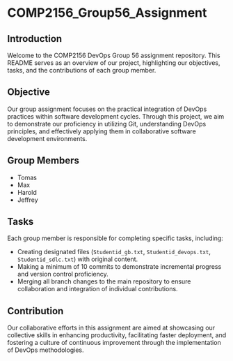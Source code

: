 # COMP2156_Group56_Assignment

## Introduction

Welcome to the COMP2156 DevOps Group 56 assignment repository. This README serves as an overview of our project, highlighting our objectives, tasks, and the contributions of each group member.

## Objective

Our group assignment focuses on the practical integration of DevOps practices within software development cycles. Through this project, we aim to demonstrate our proficiency in utilizing Git, understanding DevOps principles, and effectively applying them in collaborative software development environments.

## Group Members

- Tomas
- Max
- Harold
- Jeffrey

## Tasks

Each group member is responsible for completing specific tasks, including:

- Creating designated files (`Studentid_gb.txt`, `Studentid_devops.txt`, `Studentid_sdlc.txt`) with original content.
- Making a minimum of 10 commits to demonstrate incremental progress and version control proficiency.
- Merging all branch changes to the main repository to ensure collaboration and integration of individual contributions.

## Contribution

Our collaborative efforts in this assignment are aimed at showcasing our collective skills in enhancing productivity, facilitating faster deployment, and fostering a culture of continuous improvement through the implementation of DevOps methodologies.
